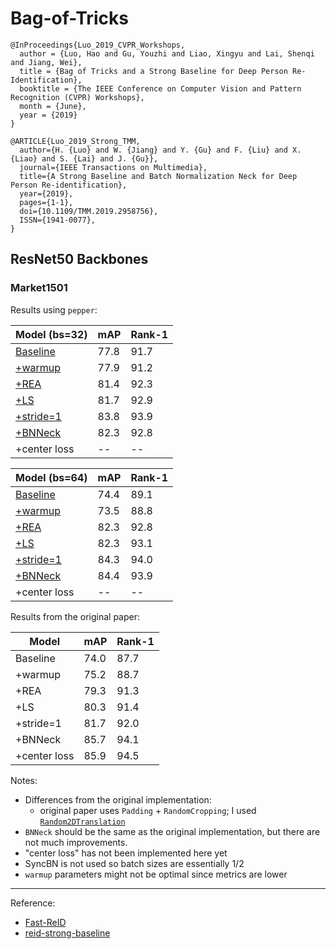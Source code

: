 # Bag-of-Tricks

```
@InProceedings{Luo_2019_CVPR_Workshops,
  author = {Luo, Hao and Gu, Youzhi and Liao, Xingyu and Lai, Shenqi and Jiang, Wei},
  title = {Bag of Tricks and a Strong Baseline for Deep Person Re-Identification},
  booktitle = {The IEEE Conference on Computer Vision and Pattern Recognition (CVPR) Workshops},
  month = {June},
  year = {2019}
}

@ARTICLE{Luo_2019_Strong_TMM,
  author={H. {Luo} and W. {Jiang} and Y. {Gu} and F. {Liu} and X. {Liao} and S. {Lai} and J. {Gu}},
  journal={IEEE Transactions on Multimedia},
  title={A Strong Baseline and Batch Normalization Neck for Deep Person Re-identification},
  year={2019},
  pages={1-1},
  doi={10.1109/TMM.2019.2958756},
  ISSN={1941-0077},
}
```

## ResNet50 Backbones

### Market1501

Results using `pepper`:

| Model (bs=32)                                                               | mAP  | Rank-1 |
|-----------------------------------------------------------------------------|------|--------|
| [Baseline](bot_resnet/baseline_market1501.py)                               | 77.8 | 91.7   |
| [+warmup](bot_resnet/baseline_warmup_market1501.py)                         | 77.9 | 91.2   |
| [+REA](bot_resnet/baseline_warmup_REA_market1501.py)                        | 81.4 | 92.3   |
| [+LS](bot_resnet/baseline_warmup_REA_LS_market1501.py)                      | 81.7 | 92.9   |
| [+stride=1](bot_resnet/baseline_warmup_REA_LS_stride1_market1501.py)        | 83.8 | 93.9   |
| [+BNNeck](bot_resnet/bot_market1501.py)                                     | 82.3 | 92.8   |
| +center loss                                                                | --   | --     |

| Model (bs=64)                                                               | mAP  | Rank-1 |
|-----------------------------------------------------------------------------|------|--------|
| [Baseline](bot_resnet/baseline_market1501.py)                               | 74.4 | 89.1   |
| [+warmup](bot_resnet/baseline_warmup_market1501.py)                         | 73.5 | 88.8   |
| [+REA](bot_resnet/baseline_warmup_REA_market1501.py)                        | 82.3 | 92.8   |
| [+LS](bot_resnet/baseline_warmup_REA_LS_market1501.py)                      | 82.3 | 93.1   |
| [+stride=1](bot_resnet/baseline_warmup_REA_LS_stride1_market1501.py)        | 84.3 | 94.0   |
| [+BNNeck](bot_resnet/bot_market1501.py)                                     | 84.4 | 93.9   |
| +center loss                                                                | --   | --     |

Results from the original paper:

| Model        | mAP  | Rank-1 |
|--------------|------|--------|
| Baseline     | 74.0 | 87.7   |
| +warmup      | 75.2 | 88.7   |
| +REA         | 79.3 | 91.3   |
| +LS          | 80.3 | 91.4   |
| +stride=1    | 81.7 | 92.0   |
| +BNNeck      | 85.7 | 94.1   |
| +center loss | 85.9 | 94.5   |

Notes:
- Differences from the original implementation:
  - original paper uses `Padding` + `RandomCropping`; I used [`Random2DTranslation`](https://github.com/KaiyangZhou/deep-person-reid/blob/master/torchreid/data/transforms.py)
- `BNNeck` should be the same as the original implementation, but there are not much improvements.
- "center loss" has not been implemented here yet
- SyncBN is not used so batch sizes are essentially 1/2
- `warmup` parameters might not be optimal since metrics are lower

---

Reference:
- [Fast-ReID](https://github.com/JDAI-CV/fast-reid)
- [reid-strong-baseline](https://github.com/michuanhaohao/reid-strong-baseline)
